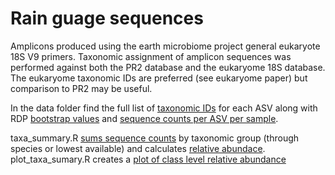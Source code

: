# Rain guage sequences

Amplicons produced using the earth microbiome project general eukaryote 18S V9 primers. Taxonomic assignment of amplicon sequences was performed against both the PR2 database and the eukaryome 18S database. The eukaryome taxonomic IDs are preferred (see eukaryome paper) but comparison to PR2 may be useful.

In the data folder find the full list of [taxonomic IDs](./data/ASVs_taxonomy_eukrayome.tsv) for each ASV along with RDP [bootstrap values](./data/ASVs_taxonomy_bootstrapVals_eukrayome.tsv) and [sequence counts per ASV per sample](./data/ASVs_counts.tsv).

taxa_summary.R [sums sequence counts](./data/taxon_summary_table_euakryome.csv) by taxonomic group (through species or lowest available) and calculates [relative abundace](./data/taxon_summary_table_euakryome.rel_abd.csv).
plot_taxa_sumary.R creates a [plot of class level relative abundance](.figures/class_rel_abd.pdf)
